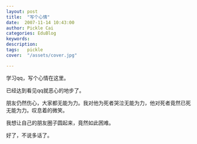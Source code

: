 ```yaml
---
layout: post  
title:  "写个心情"
date:  2007-11-14 10:43:00
author: Pickle Cai  
categories: EduBlog  
keywords: 
description:   
tags:	pickle   
cover:  "/assets/cover.jpg"  

---
```


学习qq，写个心情在这里。



已经达到看见qq就恶心的地步了。



朋友仍然伤心，大家都无能为力。我对他为死者哭泣无能为力，他对死者竟然已死无能为力。叹息着的微笑。



我想让自己的朋友圈子圆起来，竟然如此困难。



好了，不说多话了。



		    
